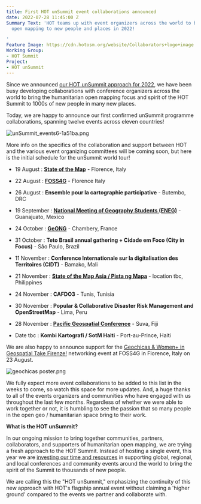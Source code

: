 ```yaml
---
title: First HOT unSummit event collaborations announced
date: 2022-07-28 11:45:00 Z
Summary Text: 'HOT teams up with event organizers across the world to bring humanitarian
  open mapping to new people and places in 2022!

'
Feature Image: https://cdn.hotosm.org/website/Collaborators+logo+image.JPG
Working Group:
- HOT Summit
Project:
- HOT unSummit
---
```


Since we announced [our HOT unSummit approach for 2022](https://www.hotosm.org/updates/update-on-the-2022-and-2023-summits/), we have been busy developing collaborations with conference organizers across the world to bring the humanitarian open mapping focus and spirit of the HOT Summit to 1000s of new people in many new places.

Today, we are happy to announce our first confirmed unSummit programme collaborations, spanning twelve events across eleven countries!

![unSummit_events6-1a51ba.png](https://cdn.hotosm.org/website/unSummit_events6-1a51ba.png)

More info on the specifics of the collaboration and support between HOT and the various event organizing committees will be coming soon, but here is the initial schedule for the unSummit world tour!

* 19 August : **[State of the Map](https://2022.stateofthemap.org/)** - Florence, Italy

* 22 August : **[FOSS4G](https://2022.foss4g.org/index.php)** - Florence Italy

* 26 August : **Ensemble pour la cartographie participative** - Butembo, DRC

* 19 September : **[National Meeting of Geography Students (ENEG)](https://www.facebook.com/ENEG.MX/)** - Guanajuato, Mexico

* 24 October : **[GeONG](https://cartong.org/geong/2022)** - Chambery, France

* 31 October : **Teto Brasil annual gathering \+ Cidade em Foco (City in Focus)** - São Paulo, Brazil

* 11 November : **Conference Internationale sur la digitalisation des Territoires (CIDT)** - Bamako, Mali

* 21 November : **[State of the Map Asia / Pista ng Mapa](https://pistangmapa.github.io/2022/)** - location tbc, Philippines

* 24 November : **CAFDO3** - Tunis, Tunisia

* 30 November : **Popular & Collaborative Disaster Risk Management and OpenStreetMap** - Lima, Peru

* 28 November : **[Pacific Geospatial Conference](https://osgeo-oceania.org/pacific-geospatial-conference/)** - Suva, Fiji

* Date tbc : **Kombi Kartografi / SotM Haiti** - Port-au-Prince, Haiti

We are also happy to announce support for the [Geochicas & Women\+ in Geospatial Take Firenze!](https://2022.foss4g.org/schedule_geowomen.php) networking event at FOSS4G in Florence, Italy on 23 August.

![geochicas poster.png](https://cdn.hotosm.org/website/geochicas+poster.png)

We fully expect more event collaborations to be added to this list in the weeks to come, so watch this space for more updates. And, a huge thanks to all of the events organizers and communities who have engaged with us throughout the last few months. Regardless of whether we were able to work together or not, it is humbling to see the passion that so many people in the open geo / humanitarian space bring to their work.

**What is the HOT unSummit?**

In our ongoing mission to bring together communities, partners, collaborators, and supporters of humanitarian open mapping, we are trying a fresh approach to the HOT Summit. Instead of hosting a single event, this year we are [investing our time and resources](https://www.hotosm.org/updates/update-on-the-2022-and-2023-summits/) in supporting global, regional, and local conferences and community events around the world to bring the spirit of the Summit to thousands of new people.

We are calling this the "HOT unSummit," emphasizing the continuity of this new approach with HOT's flagship annual event without claiming a 'higher ground' compared to the events we partner and collaborate with.